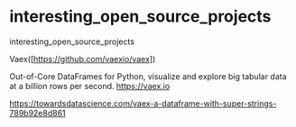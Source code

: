 # interesting_open_source_projects
interesting_open_source_projects

Vaex([https://github.com/vaexio/vaex]) 

Out-of-Core DataFrames for Python, visualize and explore big tabular data at a billion rows per second. https://vaex.io

https://towardsdatascience.com/vaex-a-dataframe-with-super-strings-789b92e8d861





